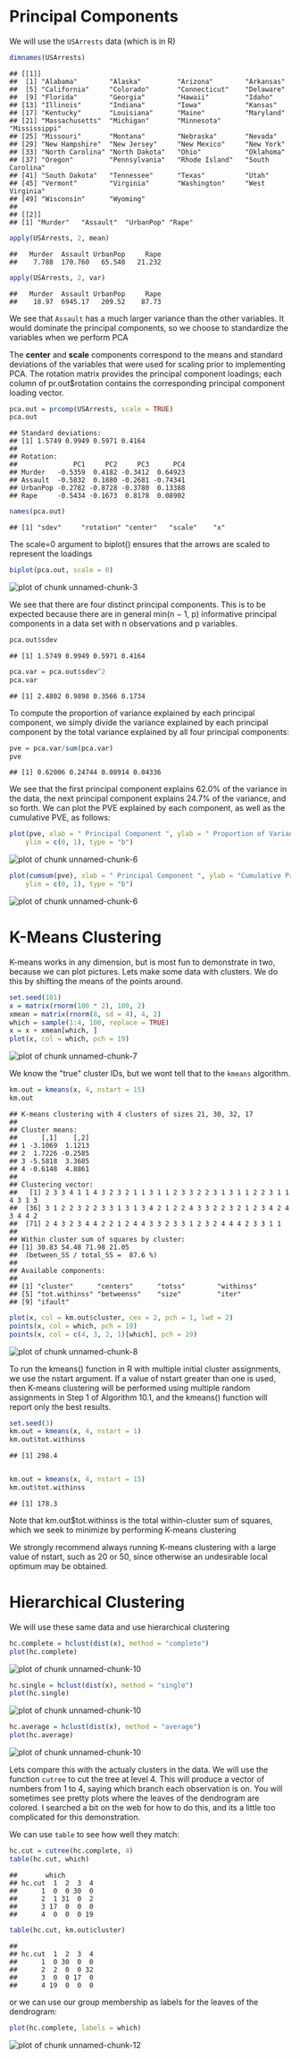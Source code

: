 
Principal Components
====================
We will use the `USArrests` data (which is in R)

```r
dimnames(USArrests)
```

```
## [[1]]
##  [1] "Alabama"        "Alaska"         "Arizona"        "Arkansas"      
##  [5] "California"     "Colorado"       "Connecticut"    "Delaware"      
##  [9] "Florida"        "Georgia"        "Hawaii"         "Idaho"         
## [13] "Illinois"       "Indiana"        "Iowa"           "Kansas"        
## [17] "Kentucky"       "Louisiana"      "Maine"          "Maryland"      
## [21] "Massachusetts"  "Michigan"       "Minnesota"      "Mississippi"   
## [25] "Missouri"       "Montana"        "Nebraska"       "Nevada"        
## [29] "New Hampshire"  "New Jersey"     "New Mexico"     "New York"      
## [33] "North Carolina" "North Dakota"   "Ohio"           "Oklahoma"      
## [37] "Oregon"         "Pennsylvania"   "Rhode Island"   "South Carolina"
## [41] "South Dakota"   "Tennessee"      "Texas"          "Utah"          
## [45] "Vermont"        "Virginia"       "Washington"     "West Virginia" 
## [49] "Wisconsin"      "Wyoming"       
## 
## [[2]]
## [1] "Murder"   "Assault"  "UrbanPop" "Rape"
```

```r
apply(USArrests, 2, mean)
```

```
##   Murder  Assault UrbanPop     Rape 
##    7.788  170.760   65.540   21.232
```

```r
apply(USArrests, 2, var)
```

```
##   Murder  Assault UrbanPop     Rape 
##    18.97  6945.17   209.52    87.73
```

 
 We see that `Assault` has a much larger variance than the other variables. It would dominate the principal components, so we choose to standardize the variables when we perform PCA

 The **center** and **scale** components correspond to the means and standard deviations of the variables that were used for scaling prior to implementing PCA.
 The rotation matrix provides the principal component loadings; each column
of pr.out$rotation contains the corresponding principal component
loading vector. 


```r
pca.out = prcomp(USArrests, scale = TRUE)
pca.out
```

```
## Standard deviations:
## [1] 1.5749 0.9949 0.5971 0.4164
## 
## Rotation:
##              PC1     PC2     PC3      PC4
## Murder   -0.5359  0.4182 -0.3412  0.64923
## Assault  -0.5832  0.1880 -0.2681 -0.74341
## UrbanPop -0.2782 -0.8728 -0.3780  0.13388
## Rape     -0.5434 -0.1673  0.8178  0.08902
```

```r
names(pca.out)
```

```
## [1] "sdev"     "rotation" "center"   "scale"    "x"
```


The scale=0 argument to biplot() ensures that the arrows are scaled to represent the loadings

```r
biplot(pca.out, scale = 0)
```

![plot of chunk unnamed-chunk-3](figure/unnamed-chunk-3.png) 

 We see that there are four distinct principal components. This is to be
expected because there are in general min(n − 1, p) informative principal
components in a data set with n observations and p variables. 
 
 

```r
pca.out$sdev
```

```
## [1] 1.5749 0.9949 0.5971 0.4164
```

```r
pca.var = pca.out$sdev^2
pca.var
```

```
## [1] 2.4802 0.9898 0.3566 0.1734
```

 To compute the proportion of variance explained by each principal component,
we simply divide the variance explained by each principal component
by the total variance explained by all four principal components:


```r
pve = pca.var/sum(pca.var)
pve
```

```
## [1] 0.62006 0.24744 0.08914 0.04336
```


 We see that the first principal component explains 62.0% of the variance in the data, the next principal component explains 24.7% of the variance, and so forth.
 We can plot the PVE explained by each component, as well as the cumulative PVE, as follows:

```r
plot(pve, xlab = " Principal Component ", ylab = " Proportion of Variance Explained ", 
    ylim = c(0, 1), type = "b")
```

![plot of chunk unnamed-chunk-6](figure/unnamed-chunk-61.png) 

```r
plot(cumsum(pve), xlab = " Principal Component ", ylab = "Cumulative Proportion of Variance Explained ", 
    ylim = c(0, 1), type = "b")
```

![plot of chunk unnamed-chunk-6](figure/unnamed-chunk-62.png) 


K-Means Clustering
==================
K-means works in any dimension, but is most fun to demonstrate in two, because we can plot pictures.
Lets make some data with clusters. We do this by shifting the means of the points around.

```r
set.seed(101)
x = matrix(rnorm(100 * 2), 100, 2)
xmean = matrix(rnorm(8, sd = 4), 4, 2)
which = sample(1:4, 100, replace = TRUE)
x = x + xmean[which, ]
plot(x, col = which, pch = 19)
```

![plot of chunk unnamed-chunk-7](figure/unnamed-chunk-7.png) 

We know the "true" cluster IDs, but we wont tell that to the `kmeans` algorithm.


```r
km.out = kmeans(x, 4, nstart = 15)
km.out
```

```
## K-means clustering with 4 clusters of sizes 21, 30, 32, 17
## 
## Cluster means:
##      [,1]    [,2]
## 1 -3.1069  1.1213
## 2  1.7226 -0.2585
## 3 -5.5818  3.3685
## 4 -0.6148  4.8861
## 
## Clustering vector:
##   [1] 2 3 3 4 1 1 4 3 2 3 2 1 1 3 1 1 2 3 3 2 2 3 1 3 1 1 2 2 3 1 1 4 3 1 3
##  [36] 3 1 2 2 3 2 2 3 3 1 3 1 3 4 2 1 2 2 4 3 3 2 2 3 2 1 2 3 4 2 4 3 4 4 2
##  [71] 2 4 3 2 3 4 4 2 2 1 2 4 4 3 3 2 3 3 1 2 3 2 4 4 4 2 3 3 1 1
## 
## Within cluster sum of squares by cluster:
## [1] 30.83 54.48 71.98 21.05
##  (between_SS / total_SS =  87.6 %)
## 
## Available components:
## 
## [1] "cluster"      "centers"      "totss"        "withinss"    
## [5] "tot.withinss" "betweenss"    "size"         "iter"        
## [9] "ifault"
```

```r
plot(x, col = km.out$cluster, cex = 2, pch = 1, lwd = 2)
points(x, col = which, pch = 19)
points(x, col = c(4, 3, 2, 1)[which], pch = 19)
```

![plot of chunk unnamed-chunk-8](figure/unnamed-chunk-8.png) 


 To run the kmeans() function in R with multiple initial cluster assignments, we use the nstart argument.
If a value of nstart greater than one is used, then K-means clustering will be performed using multiple random
assignments in Step 1 of Algorithm 10.1, and the kmeans() function will report only the best results.


```r
set.seed(3)
km.out = kmeans(x, 4, nstart = 1)
km.out$tot.withinss
```

```
## [1] 298.4
```

```r

km.out = kmeans(x, 4, nstart = 15)
km.out$tot.withinss
```

```
## [1] 178.3
```

 Note that km.out$tot.withinss is the total within-cluster sum of squares, which we seek to minimize by performing K-means clustering

 We strongly recommend always running K-means clustering with a large value of nstart, such as 20 or 50, since otherwise an undesirable local optimum may be obtained.

Hierarchical Clustering
=======================
We will use these same data and use hierarchical clustering


```r
hc.complete = hclust(dist(x), method = "complete")
plot(hc.complete)
```

![plot of chunk unnamed-chunk-10](figure/unnamed-chunk-101.png) 

```r
hc.single = hclust(dist(x), method = "single")
plot(hc.single)
```

![plot of chunk unnamed-chunk-10](figure/unnamed-chunk-102.png) 

```r
hc.average = hclust(dist(x), method = "average")
plot(hc.average)
```

![plot of chunk unnamed-chunk-10](figure/unnamed-chunk-103.png) 

Lets compare this with the actualy clusters in the data. We will use the function `cutree` to cut the tree at level 4.
This will produce a vector of numbers from 1 to 4, saying which branch each observation is on. You will sometimes see pretty plots where the leaves of the dendrogram are colored. I searched a bit on the web for how to do this, and its a little too complicated for this demonstration.

We can use `table` to see how well they match:

```r
hc.cut = cutree(hc.complete, 4)
table(hc.cut, which)
```

```
##       which
## hc.cut  1  2  3  4
##      1  0  0 30  0
##      2  1 31  0  2
##      3 17  0  0  0
##      4  0  0  0 19
```

```r
table(hc.cut, km.out$cluster)
```

```
##       
## hc.cut  1  2  3  4
##      1  0 30  0  0
##      2  2  0  0 32
##      3  0  0 17  0
##      4 19  0  0  0
```

or we can use our group membership as labels for the leaves of the dendrogram:

```r
plot(hc.complete, labels = which)
```

![plot of chunk unnamed-chunk-12](figure/unnamed-chunk-12.png) 

 
